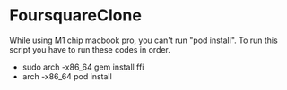 # FoursquareClone
While using M1 chip macbook pro, you can't run "pod install". To run this script you have to run these codes in order.
- sudo arch -x86_64 gem install ffi
- arch -x86_64 pod install
